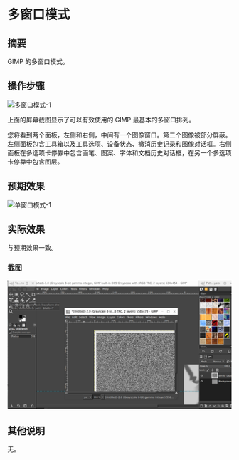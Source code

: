 # 多窗口模式

## 摘要

GIMP 的多窗口模式。

## 操作步骤

![多窗口模式-1](./img/多窗口模式-1.png)

上面的屏幕截图显示了可以有效使用的 GIMP 最基本的多窗口排列。

您将看到两个面板，左侧和右侧，中间有一个图像窗口。第二个图像被部分屏蔽。左侧面板包含工具箱以及工具选项、设备状态、撤消历史记录和图像对话框。右侧面板在多选项卡停靠中包含画笔、图案、字体和文档历史对话框，在另一个多选项卡停靠中包含图层。

## 预期效果

![单窗口模式-1](./img/单窗口模式-1.png)

## 实际效果

与预期效果一致。

### 截图

![多窗口模式-3](./img/多窗口模式-3.png)

## 其他说明

无。
